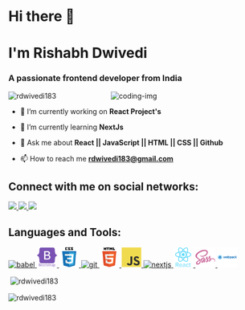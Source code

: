 <h1>Hi there 👋</h1>
<h1>I'm Rishabh Dwivedi</h1>
<h3>A passionate frontend developer from India</h3>
<img align="right" alt="coding-img" width="300" src="https://cdn.dribbble.com/users/1162077/screenshots/3848914/programmer.gif" />
<p align="left"> 
  <img src="https://komarev.com/ghpvc/?username=rdwivedi183&label=Profile%20views&color=0e75b6&style=flat" alt="rdwivedi183" /> 
</p>

- 🔭 I’m currently working on **React Project's**

- 🌱 I’m currently learning **NextJs**

- 💬 Ask me about **React || JavaScript || HTML || CSS || Github**

- 📫 How to reach me **rdwivedi183@gmail.com**

<h2>Connect with me on social networks:</h2>
<div>
  <a href="https://linkedin.com/in/https://www.linkedin.com/in/rishabh-dwivedi-962349132/" target="blank">
    <img src="https://img.shields.io/badge/LinkedIn-0077B5?style=for-the-badge&logo=linkedin&logoColor=white" />
  </a>

  <a href="https://instagram.com/rdwivedi183" target="blank">
    <img src="https://img.shields.io/badge/Instagram-E4405F?style=for-the-badge&logo=instagram&logoColor=white" />
  </a>

  <a target="_blank" href="mailto:rdwivedi183@gmail.com">
    <img src="https://img.shields.io/badge/Gmail-D14836?style=for-the-badge&logo=gmail&logoColor=white" />
  <a />
</div>

<h2>Languages and Tools:</h2>

<p align="left"> <a href="https://babeljs.io/" target="_blank" rel="noreferrer"> <img src="https://www.vectorlogo.zone/logos/babeljs/babeljs-icon.svg" alt="babel" width="40" height="40"/> </a> <a href="https://getbootstrap.com" target="_blank" rel="noreferrer"> <img src="https://raw.githubusercontent.com/devicons/devicon/master/icons/bootstrap/bootstrap-plain-wordmark.svg" alt="bootstrap" width="40" height="40"/> </a> <a href="https://www.w3schools.com/css/" target="_blank" rel="noreferrer"> <img src="https://raw.githubusercontent.com/devicons/devicon/master/icons/css3/css3-original-wordmark.svg" alt="css3" width="40" height="40"/> </a> <a href="https://git-scm.com/" target="_blank" rel="noreferrer"> <img src="https://www.vectorlogo.zone/logos/git-scm/git-scm-icon.svg" alt="git" width="40" height="40"/> </a> <a href="https://www.w3.org/html/" target="_blank" rel="noreferrer"> <img src="https://raw.githubusercontent.com/devicons/devicon/master/icons/html5/html5-original-wordmark.svg" alt="html5" width="40" height="40"/> </a> <a href="https://developer.mozilla.org/en-US/docs/Web/JavaScript" target="_blank" rel="noreferrer"> <img src="https://raw.githubusercontent.com/devicons/devicon/master/icons/javascript/javascript-original.svg" alt="javascript" width="40" height="40"/> </a> <a href="https://nextjs.org/" target="_blank" rel="noreferrer"> <img src="https://cdn.worldvectorlogo.com/logos/nextjs-2.svg" alt="nextjs" width="40" height="40"/> </a> <a href="https://reactjs.org/" target="_blank" rel="noreferrer"> <img src="https://raw.githubusercontent.com/devicons/devicon/master/icons/react/react-original-wordmark.svg" alt="react" width="40" height="40"/> </a> <a href="https://sass-lang.com" target="_blank" rel="noreferrer"> <img src="https://raw.githubusercontent.com/devicons/devicon/master/icons/sass/sass-original.svg" alt="sass" width="40" height="40"/> </a> <a href="https://webpack.js.org" target="_blank" rel="noreferrer"> <img src="https://raw.githubusercontent.com/devicons/devicon/d00d0969292a6569d45b06d3f350f463a0107b0d/icons/webpack/webpack-original-wordmark.svg" alt="webpack" width="40" height="40"/> </a> </p>

<p>
<!-- <img align="left" src="https://github-readme-stats.vercel.app/api/top-langs?username=rdwivedi183&show_icons=true&locale=en&layout=compact" alt="rdwivedi183" /> -->
</p>

<p>&nbsp;<img align="center" src="https://github-readme-stats.vercel.app/api?username=rdwivedi183&show_icons=true&locale=en" alt="rdwivedi183" /></p>

<p><img align="center" src="https://github-readme-streak-stats.herokuapp.com/?user=rdwivedi183&" alt="rdwivedi183" /></p>




